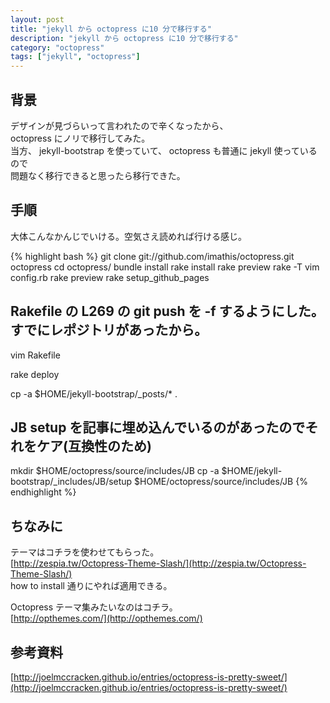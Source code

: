 ```yaml
---
layout: post
title: "jekyll から octopress に10 分で移行する"
description: "jekyll から octopress に10 分で移行する"
category: "octopress"
tags: ["jekyll", "octopress"]
---
```


## 背景
デザインが見づらいって言われたので辛くなったから、  
octopress にノリで移行してみた。  
当方、 jekyll-bootstrap を使っていて、 octopress も普通に jekyll 使っているので  
問題なく移行できると思ったら移行できた。  

## 手順
大体こんなかんじでいける。空気さえ読めれば行ける感じ。  

{% highlight bash %}
git clone git://github.com/imathis/octopress.git octopress
cd octopress/
bundle install
rake install
rake preview
rake -T
vim config.rb
rake preview
rake setup_github_pages

## Rakefile の L269 の git push を -f するようにした。すでにレポジトリがあったから。
vim Rakefile

rake deploy

cp -a $HOME/jekyll-bootstrap/_posts/* .

## JB setup を記事に埋め込んでいるのがあったのでそれをケア(互換性のため)
mkdir $HOME/octopress/source/includes/JB
cp -a $HOME/jekyll-bootstrap/_includes/JB/setup $HOME/octopress/source/includes/JB
{% endhighlight %}

## ちなみに
テーマはコチラを使わせてもらった。  
[http://zespia.tw/Octopress-Theme-Slash/](http://zespia.tw/Octopress-Theme-Slash/)  
how to install 通りにやれば適用できる。  

Octopress テーマ集みたいなのはコチラ。  
[http://opthemes.com/](http://opthemes.com/)  

## 参考資料

[http://joelmccracken.github.io/entries/octopress-is-pretty-sweet/](http://joelmccracken.github.io/entries/octopress-is-pretty-sweet/)

